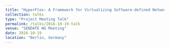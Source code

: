 ```yaml
---
title: "HyperFlex: A Framework for Virtualizing Software-defined Networks"
collection: talks
type: "Project Meeting Talk"
permalink: /talks/2016-10-19-talk
venue: "SENDATE WG Meeting"
date: 2016-10-19
location: "Berlin, Germany"
---
```


